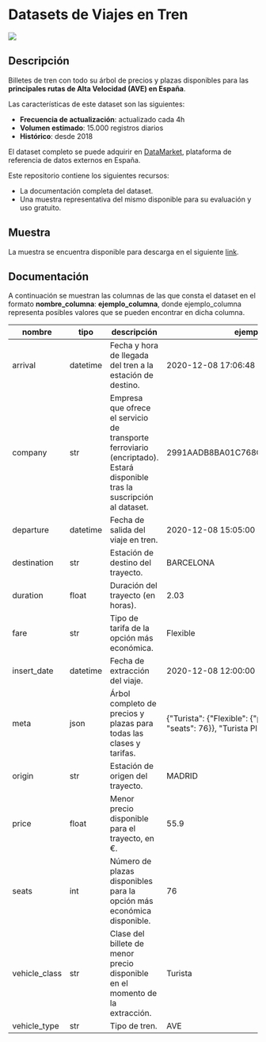 # Datasets de Viajes en Tren

<a href="https://datamarket.es">
  <img src="https://datamarket.es/static/core/img/banners/viajes-en-tren-banner.png">
</a>

## Descripción

Billetes de tren con todo su árbol de precios y plazas disponibles para las __principales rutas de Alta Velocidad (AVE) en España__. 

Las características de este dataset son las siguientes:

* __Frecuencia de actualización__: actualizado cada 4h
* __Volumen estimado__: 15.000 registros diarios
* __Histórico__: desde 2018

El dataset completo se puede adquirir en [DataMarket](https://datamarket.es/#viajes-en-tren-dataset), plataforma de referencia de datos externos en España. 

Este repositorio contiene los siguientes recursos:

* La documentación completa del dataset.
* Una muestra representativa del mismo disponible para su evaluación y uso gratuito.

## Muestra

La muestra se encuentra disponible para descarga en el siguiente [link](https://github.com/Data-Market/viajes-en-tren/blob/main/viajes-en-tren-sample.csv).

## Documentación

A continuación se muestran las columnas de las que consta el dataset en el formato __nombre_columna__: __ejemplo_columna__, donde ejemplo_columna representa posibles valores que se pueden encontrar en dicha columna.

| nombre | tipo | descripción | ejemplo |
|--------|------|-------------|---------|
| arrival | datetime | Fecha y hora de llegada del tren a la estación de destino. | 2020-12-08 17:06:48 |
| company | str | Empresa que ofrece el servicio de transporte ferroviario (encriptado). Estará disponible tras la suscripción al dataset. | 2991AADB8BA01C768CFFE9329B46049A |
| departure | datetime | Fecha de salida del viaje en tren. | 2020-12-08 15:05:00 |
| destination | str | Estación de destino del trayecto. | BARCELONA |
| duration | float | Duración del trayecto (en horas). | 2.03 |
| fare | str | Tipo de tarifa de la opción más económica. | Flexible |
| insert_date | datetime | Fecha de extracción del viaje. | 2020-12-08 12:00:00 |
| meta | json | Árbol completo de precios y plazas para todas las clases y tarifas. | {"Turista": {"Flexible": {"price": 55.9, "seats": 76}}, "Turista Plus": ...}} |
| origin | str | Estación de origen del trayecto. | MADRID |
| price | float | Menor precio disponible para el trayecto, en €. | 55.9 |
| seats | int | Número de plazas disponibles para la opción más económica disponible. | 76 |
| vehicle_class | str | Clase del billete de menor precio disponible en el momento de la extracción. | Turista |
| vehicle_type | str | Tipo de tren. | AVE |
